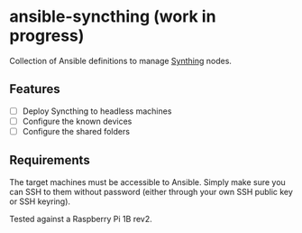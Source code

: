 # ansible-syncthing (work in progress)

Collection of Ansible definitions to manage [Synthing](https://syncthing.net)
nodes.

## Features

- [ ] Deploy Syncthing to headless machines
- [ ] Configure the known devices
- [ ] Configure the shared folders

## Requirements

The target machines must be accessible to Ansible.
Simply make sure you can SSH to them without password (either through your own
SSH public key or SSH keyring).

Tested against a Raspberry Pi 1B rev2.
